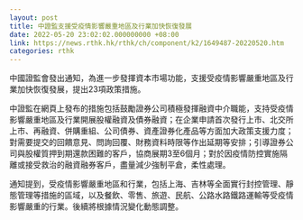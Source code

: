 ```yaml
---
layout: post
title: 中證監支援受疫情影響嚴重地區及行業加快恢復發展
date: 2022-05-20 23:02:02.000000000 +08:00
link: https://news.rthk.hk/rthk/ch/component/k2/1649487-20220520.htm
categories: rthk
---
```


中國證監會發出通知，為進一步發揮資本市場功能，支援受疫情影響嚴重地區及行業加快恢復發展，提出23項政策措施。

中證監在網頁上發布的措施包括鼓勵證券公司積極發揮融資中介職能，支持受疫情影響嚴重地區及行業開展股權融資及債券融資；在企業申請首次發行上市、北交所上市、再融資、併購重組、公司債券、資產證券化產品等方面加大政策支援力度；對需要提交的回饋意見、問詢回覆、財務資料時限等作出延期等安排；引導證券公司與股權質押到期還款困難的客戶，協商展期3至6個月；對於因疫情防控實施隔離或接受救治的融資融券客戶，盡量減少強制平倉，柔性處理。

通知提到，受疫情影響嚴重地區和行業，包括上海、吉林等全面實行封控管理、靜態管理等措施的區域，以及餐飲、零售、旅遊、民航、公路水路鐵路運輸等受疫情影響嚴重的行業。後續將根據情況變化動態調整。
